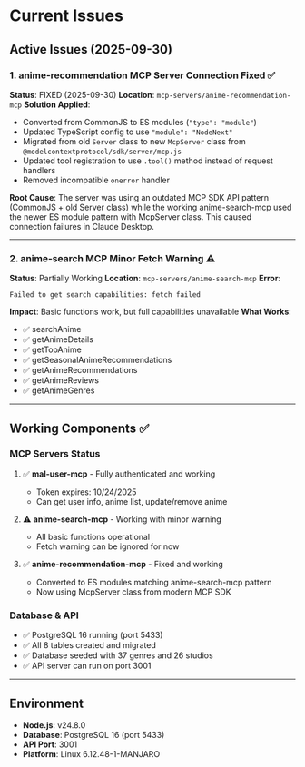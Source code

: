 # Current Issues

## Active Issues (2025-09-30)

### 1. anime-recommendation MCP Server Connection Fixed ✅
**Status**: FIXED (2025-09-30)
**Location**: `mcp-servers/anime-recommendation-mcp`
**Solution Applied**:
- Converted from CommonJS to ES modules (`"type": "module"`)
- Updated TypeScript config to use `"module": "NodeNext"`
- Migrated from old `Server` class to new `McpServer` class from `@modelcontextprotocol/sdk/server/mcp.js`
- Updated tool registration to use `.tool()` method instead of request handlers
- Removed incompatible `onerror` handler

**Root Cause**:
The server was using an outdated MCP SDK API pattern (CommonJS + old Server class) while the working anime-search-mcp used the newer ES module pattern with McpServer class. This caused connection failures in Claude Desktop.

---

### 2. anime-search MCP Minor Fetch Warning ⚠️
**Status**: Partially Working
**Location**: `mcp-servers/anime-search-mcp`
**Error**:
```
Failed to get search capabilities: fetch failed
```

**Impact**: Basic functions work, but full capabilities unavailable
**What Works**:
- ✅ searchAnime
- ✅ getAnimeDetails
- ✅ getTopAnime
- ✅ getSeasonalAnimeRecommendations
- ✅ getAnimeRecommendations
- ✅ getAnimeReviews
- ✅ getAnimeGenres

---

## Working Components ✅

### MCP Servers Status
1. ✅ **mal-user-mcp** - Fully authenticated and working
   - Token expires: 10/24/2025
   - Can get user info, anime list, update/remove anime

2. ⚠️ **anime-search-mcp** - Working with minor warning
   - All basic functions operational
   - Fetch warning can be ignored for now

3. ✅ **anime-recommendation-mcp** - Fixed and working
   - Converted to ES modules matching anime-search-mcp pattern
   - Now using McpServer class from modern MCP SDK

### Database & API
- ✅ PostgreSQL 16 running (port 5433)
- ✅ All 8 tables created and migrated
- ✅ Database seeded with 37 genres and 26 studios
- ✅ API server can run on port 3001

---

## Environment

- **Node.js**: v24.8.0
- **Database**: PostgreSQL 16 (port 5433)
- **API Port**: 3001
- **Platform**: Linux 6.12.48-1-MANJARO